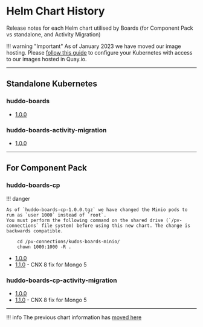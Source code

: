 
# Helm Chart History

Release notes for each Helm chart utilised by Boards (for Component Pack vs standalone, and Activity Migration)

!!! warning "Important"
    As of January 2023 we have moved our image hosting. Please [follow this guide](images.md) to configure your Kubernetes with access to our images hosted in Quay.io.

---

## Standalone Kubernetes

### huddo-boards

- [1.0.0](/assets/config/kubernetes/huddo-boards-1.0.0.tgz)

### huddo-boards-activity-migration

- [1.0.0](/assets/config/kubernetes/huddo-boards-activity-migration-1.0.0.tgz)

---

## For Component Pack

### huddo-boards-cp

!!! danger

    As of `huddo-boards-cp-1.0.0.tgz` we have changed the Minio pods to run as `user 1000` instead of `root`.
    You must perform the following command on the shared drive (`/pv-connections` file system) before using this new chart. The change is backwards compatible.

        cd /pv-connections/kudos-boards-minio/
        chown 1000:1000 -R .

- [1.0.0](/assets/config/kubernetes/huddo-boards-cp-1.0.0.tgz)
- [1.1.0](/assets/config/kubernetes/huddo-boards-cp-1.1.0.tgz) - CNX 8 fix for Mongo 5

### huddo-boards-cp-activity-migration

- [1.0.0](/assets/config/kubernetes/huddo-boards-cp-activity-migration-1.0.0.tgz)
- [1.1.0](/assets/config/kubernetes/huddo-boards-cp-activity-migration-1.1.0.tgz) - CNX 8 fix for Mongo 5

---

!!! info
    The previous chart information has [moved here](helm-charts-kudos.md)